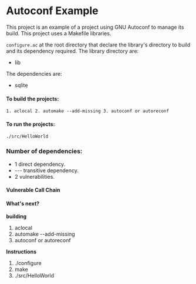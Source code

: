 # Autoconf Example

This project is an example of a project using GNU Autoconf to manage its build. This project uses a Makefile libraries.

`configure.ac` at the root directory that declare the library's directory to build and its dependency required. The library directory are:  
-  lib  

The dependencies are:  
- sqlite  
 
#### To build the projects:
`1. aclocal 2. automake --add-missing 3. autoconf or autoreconf `  

#### To run the projects:
`./src/HelloWorld`  

### Number of dependencies:  
- 1 direct dependency.  
- --- transitive dependency.  
- 2 vulnerabilities. 
  
#### Vulnerable Call Chain

#### What's next?




**building**  
1. aclocal
2. automake --add-missing
3. autoconf or autoreconf

**Instructions**  
1. ./configure
2. make  
3. ./src/HelloWorld
